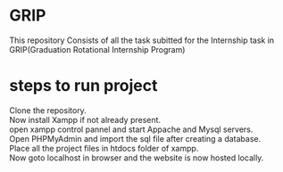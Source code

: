 # GRIP

This repository Consists of all the task subitted for the Internship task in GRIP(Graduation Rotational Internship Program)

# steps to run project
Clone the repository.\
Now install Xampp if not already present.\
open xampp control pannel and start Appache and Mysql servers.\
Open PHPMyAdmin and import the sql file after creating a database.\
Place all the project files in htdocs folder of xampp.\
Now goto localhost in browser and the website is now hosted locally.
